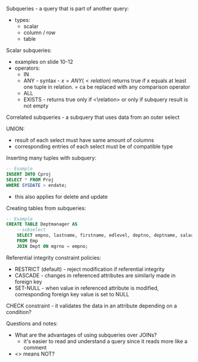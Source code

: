 Subqueries - a query that is part of another query:
- types:
	- scalar
	- column / row
	- table

Scalar subqueries:
- examples on slide 10-12
- operators:
	- IN
	- ANY - syntax - $x = ANY(<relation)$ returns true if x equals at least one tuple in relation. = ca be replaced with any comparison operator
	- ALL
	- EXISTS - returns true only if <\relation> or only if subquery result is not empty

Correlated subqueries - a subquery that uses data from an outer select

UNION:
- result of each select must have same amount of columns
- corresponding entries of each select must be of compatible type

Inserting many tuples with subquery:
```SQL
-- Example
INSERT INTO Cproj
SELECT * FROM Proj
WHERE SYSDATE > endate;
```
- this also applies for delete and update

Creating tables from subqueries:
```SQL
-- Example
CREATE TABLE Deptmanager AS
	--subselect
	SELECT empno, lastname, firstname, edlevel, deptno, deptname, salary
	FROM Emp
	JOIN Dept ON mgrno = empno;
```

Referential integrity constraint policies:
- RESTRICT (default) - reject modification if referential integrity
- CASCADE - changes in referenced attributes are similarly made in foreign key
- SET-NULL - when value in referenced attribute is modified, corresponding foreign key value is set to NULL

CHECK constraint - it validates the data in an attribute depending on a condition?



Questions and notes:
- What are the advantages of using subqueries over JOINs?
	- it's easier to read and understand a query since it reads more like a comment
- <> means NOT?